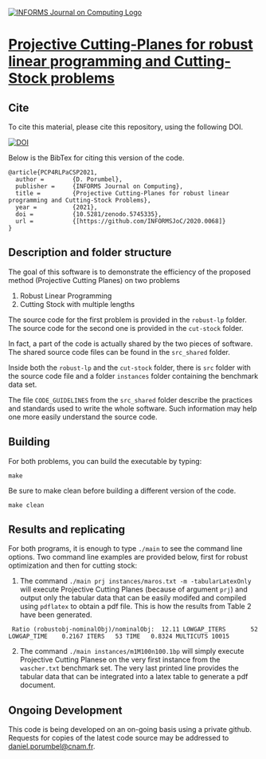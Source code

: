 [![INFORMS Journal on Computing Logo](https://INFORMSJoC.github.io/logos/INFORMS_Journal_on_Computing_Header.jpg)]([https://pubsonline.informs.org/journal/ijoc])

# [Projective Cutting-Planes for robust linear programming and Cutting-Stock problems](https://doi.org/10.1287/ijoc.2022.1160)

## Cite

To cite this material, please cite this repository, using the following DOI.

[![DOI](https://zenodo.org/badge/424937237.svg)](https://zenodo.org/badge/latestdoi/424937237)

Below is the BibTex for citing this version of the code.

```
@article{PCP4RLPaCSP2021,
  author =        {D. Porumbel},
  publisher =     {INFORMS Journal on Computing},
  title =         {Projective Cutting-Planes for robust linear programming and Cutting-Stock Problems},
  year =          {2021},
  doi =           {10.5281/zenodo.5745335},
  url =           {[https://github.com/INFORMSJoC/2020.0068]}
}  
```

## Description and folder structure

The goal of this software is to demonstrate the efficiency of the proposed method (Projective Cutting Planes) on two problems

1. Robust Linear Programming
2. Cutting Stock with multiple lengths
    
The source code for the first problem is provided in the `robust-lp` folder.
The source code for the second one is provided in the `cut-stock` folder.

In fact, a part of the code is actually shared by the two pieces of software. The shared source code files can be found in the `src_shared` folder.

Inside both the `robust-lp` and the `cut-stock` folder, there is `src` folder with the source code 
file and a folder `instances` folder containing the benchmark data set.

The file `CODE_GUIDELINES` from the `src_shared` folder describe the practices and standards used to write the whole software.
Such information may help one more easily understand the source code.

## Building

For both problems, you can build the executable by typing:
```
make 
```

Be sure to make clean before building a different version of the code.
```
make clean
```

## Results and replicating

For both programs, it is enough to type `./main` to see the command line
options. Two command line examples are provided below, first for robust 
optimization and then for cutting stock:

1. The command `./main prj instances/maros.txt -m -tabularLatexOnly` will execute Projective Cutting Planes (because of argument `prj`) and output
only the tabular data that can be easily modifed and compiled using `pdflatex` to obtain a pdf file.  This is how the results from Table 2 have been generated.

``` Ratio (robustobj-nominalObj)/nominalObj:  12.11 LOWGAP_ITERS       52 LOWGAP_TIME    0.2167 ITERS   53 TIME   0.8324 MULTICUTS 10015```


2. The command `./main instances/m1M100n100.1bp` will simply execute Projective Cutting Planese on the very
first instance from the `wascher.txt` benchmark set. The very last printed line provides the tabular data
that can be integrated into a latex table to generate a pdf document.

## Ongoing Development

This code is being developed on an on-going basis using a private github. Requests for copies of the latest code source may be addressed to daniel.porumbel@cnam.fr.


